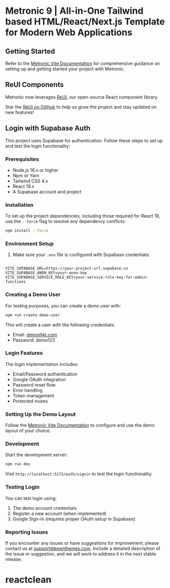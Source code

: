 # Metronic 9 | All-in-One Tailwind based HTML/React/Next.js Template for Modern Web Applications

## Getting Started

Refer to the [Metronic Vite Documentation](https://docs.keenthemes.com/metronic-react)
for comprehensive guidance on setting up and getting started your project with Metronic.

## ReUI Components

Metronic now leverages [ReUI](https://reui.io), our open-source React component library.

Star the [ReUI on GitHub](https://github.com/keenthemes/reui) to help us grow the project and stay updated on new features!

## Login with Supabase Auth

This project uses Supabase for authentication. Follow these steps to set up and test the login functionality:

### Prerequisites

- Node.js 16.x or higher
- Npm or Yarn
- Tailwind CSS 4.x
- React 19.x
- A Supabase account and project

### Installation

To set up the project dependencies, including those required for React 19, use the `--force` flag to resolve any dependency conflicts:

```bash
npm install --force
```

### Environment Setup

1. Make sure your `.env` file is configured with Supabase credentials:

```

VITE_SUPABASE_URL=https://your-project-url.supabase.co
VITE_SUPABASE_ANON_KEY=your-anon-key
VITE_SUPABASE_SERVICE_ROLE_KEY=your-service-role-key-for-admin-functions

```

### Creating a Demo User

For testing purposes, you can create a demo user with:

```bash
npm run create-demo-user
```

This will create a user with the following credentials:

- Email: demo@kt.com
- Password: demo123

### Login Features

The login implementation includes:

- Email/Password authentication
- Google OAuth integration
- Password reset flow
- Error handling
- Token management
- Protected routes

### Setting Up the Demo Layout

Follow the [Metronic Vite Documentation](https://docs.keenthemes.com/metronic-vite/guides/layouts) to configure and use the demo layout of your choice.

### Development

Start the development server:

```bash
npm run dev
```

Visit `http://localhost:5173/auth/signin` to test the login functionality.

### Testing Login

You can test login using:

1. The demo account credentials
2. Register a new account (when implemented)
3. Google Sign-in (requires proper OAuth setup in Supabase)

### Reporting Issues

If you encounter any issues or have suggestions for improvement, please contact us at [support@keenthemes.com](mailto:support@keenthemes.com).
Include a detailed description of the issue or suggestion, and we will work to address it in the next stable release.
# reactclean
